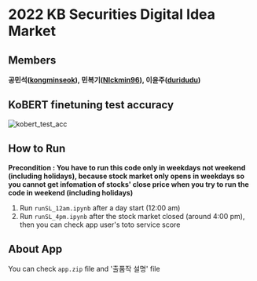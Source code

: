 # 2022 KB Securities Digital Idea Market
## Members 
**공민석([kongminseok](https://github.com/kongminseok)), 민복기([NIckmin96](https://github.com/NIckmin96)), 이윤주([duridudu](https://github.com/duridudu))**
## KoBERT finetuning test accuracy
![kobert_test_acc](https://user-images.githubusercontent.com/81498680/160960601-09fed71f-21ad-40b8-a191-3cdea350bc43.png)
## How to Run
**Precondition : You have to run this code only in weekdays not weekend (including holidays), because stock market only opens in weekdays so you cannot get infomation of stocks' close price when you try to run the code in weekend (including holidays)**
1. Run `runSL_12am.ipynb` after a day start (12:00 am) 
2. Run `runSL_4pm.ipynb` after the stock market closed (around 4:00 pm), then you can check app user's toto service score
## About App
You can check `app.zip` file and '출품작 설명' file
